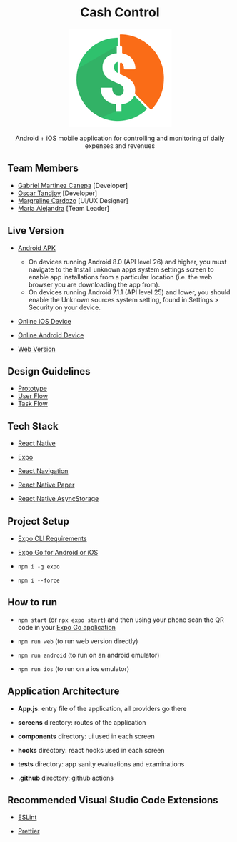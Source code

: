 <h1 id="cash-control" align="center">Cash Control</h1>
<p align="center"><img src="https://raw.githubusercontent.com/No-Country/c10-27-t-reactchallenge-rn-o-flutter/master/assets/LOGO_APP.png" alt=""></p>
<p align="center">Android + iOS mobile application for controlling and monitoring of daily expenses and revenues</p>
<h2 id="team-members">Team Members</h2>
<ul>
<li><a href="https://www.linkedin.com/in/gemanepa/">Gabriel Martinez Canepa</a> [Developer]</li>
<li><a href="https://www.linkedin.com/in/oscar-tandioy-1660b6253/">Oscar Tandjoy</a> [Developer]</li>
<li><a href="https://www.linkedin.com/in/mcgonzal/">Margreline Cardozo</a> [UI/UX Designer]</li>
<li><a href="https://www.linkedin.com/in/malejandragaitana/">Maria Alejandra</a> [Team Leader]</li>
</ul>
<h2 id="live-version">Live Version</h2>
<ul>
<li><p><a href="https://expo.dev/artifacts/eas/sSiVS2uDhrmkiec8ZiaybK.apk">Android APK</a></p></li>
<ul>
<li>On devices running Android 8.0 (API level 26) and higher, you must navigate to the Install unknown apps system settings screen to enable app installations from a particular location (i.e. the web browser you are downloading the app from).</li>
<li>On devices running Android 7.1.1 (API level 25) and lower, you should enable the Unknown sources system setting, found in Settings > Security on your device.</li>
</ul>
</li>
<li><p><a href="https://snack.expo.dev/@gemanepa/nocountry---c10-27-t?platform=ios">Online iOS Device</a></p>
</li>
<li><p><a href="https://snack.expo.dev/@gemanepa/nocountry---c10-27-t?platform=android">Online Android Device</a></p>
</li>
<li><p><a href="https://snack.expo.dev/@gemanepa/nocountry---c10-27-t">Web Version</a></p>
</li>
</ul>
<h2 id="design-guidelines">Design Guidelines</h2>
<ul>
<li><a href="https://www.figma.com/proto/XyOspgrxUgy7x3GO25ysSJ/Proyecto---App-gesti%C3%B3n-de-pagos?page-id=530:44&amp;node-id=1053-2213&amp;viewport=396,195,0.28&amp;scaling=scale-down&amp;starting-point-node-id=530:45&amp;show-proto-sidebar=1">Prototype</a></li>
<li><a href="https://www.figma.com/file/XyOspgrxUgy7x3GO25ysSJ/Proyecto---App-gesti%C3%B3n-de-pagos?node-id=513-2&amp;t=SnZm9YDgo0oxMjaC-0">User Flow</a></li>
<li><a href="https://www.figma.com/file/XyOspgrxUgy7x3GO25ysSJ/Proyecto---App-gesti%C3%B3n-de-pagos?node-id=0-1&amp;t=SnZm9YDgo0oxMjaC-0">Task Flow</a></li>
</ul>
<h2 id="tech-stack">Tech Stack</h2>
<ul>
<li><p><a href="https://reactnative.dev/">React Native</a></p>
</li>
<li><p><a href="https://docs.expo.dev/">Expo</a></p>
</li>
<li><p><a href="https://reactnavigation.org/">React Navigation</a></p>
</li>
<li><p><a href="https://reactnativepaper.com/">React Native Paper</a></p>
</li>
<li><p><a href="https://react-native-async-storage.github.io/async-storage/">React Native AsyncStorage</a></p>
</li>
</ul>
<h2 id="project-setup">Project Setup</h2>
<ul>
<li><p><a href="https://docs.expo.dev/get-started/installation/#requirements">Expo CLI Requirements</a></p>
</li>
<li><p><a href="https://docs.expo.dev/get-started/installation/#expo-go-app-for-android-and-ios">Expo Go for Android or iOS</a></p>
</li>
<li><p><code>npm i -g expo</code></p>
</li>
<li><p><code>npm i --force</code></p>
</li>
</ul>
<h2 id="how-to-run">How to run</h2>
<ul>
<li><code>npm start</code> (or <code>npx expo start</code>) and then using your phone scan the QR code in your <a href="https://expo.dev/client">Expo Go application</a></li>
</ul>
<ul>
<li><p><code>npm run web</code> (to run web version directly)</p>
</li>
<li><p><code>npm run android</code> (to run on an android emulator)</p>
</li>
<li><p><code>npm run ios</code> (to run on a ios emulator)</p>
</li>
</ul>
<h2 id="application-architecture">Application Architecture</h2>
<ul>
<li><p><strong>App.js</strong>: entry file of the application, all providers go there</p>
</li>
<li><p><strong>screens</strong> directory: routes of the application</p>
</li>
<li><p><strong>components</strong> directory: ui used in each screen</p>
</li>
<li><p><strong>hooks</strong> directory: react hooks used in each screen</p>
</li>
<li><p><strong>tests</strong> directory: app sanity evaluations and examinations</p>
</li>
<li><p><strong>.github</strong> directory: github actions</p>
</li>
</ul>
<h2 id="recommended-visual-studio-code-extensions">Recommended Visual Studio Code Extensions</h2>
<ul>
<li><p><a href="https://marketplace.visualstudio.com/items?itemName=dbaeumer.vscode-eslint">ESLint</a></p>
</li>
<li><p><a href="https://marketplace.visualstudio.com/items?itemName=esbenp.prettier-vscode">Prettier</a></p>
</li>
</ul>
